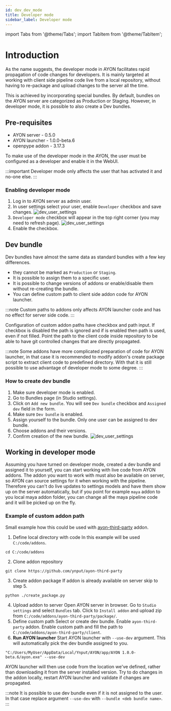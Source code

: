 ```yaml
---
id: dev_dev_mode
title: Developer mode
sidebar_label: Developer mode
---
```


import Tabs from '@theme/Tabs';
import TabItem from '@theme/TabItem';

# Introduction
As the name suggests, the developer mode in AYON facilitates rapid propagation of code changes for developers. It is mainly 
targeted at working with client side pipeline code live from a local repository, without having to re-package and upload changes to the
server all the time. 

This is achieved by incorporating special bundles. By default, bundles on the AYON server are categorized as Production or Staging. However, in developer mode, it is possible to also create a Dev bundles.

## Pre-requisites
- AYON server - 0.5.0
- AYON launcher - 1.0.0-beta.6
- openpype addon - 3.17.3

To make use of the developer mode in the AYON, the user must be configured as a developer and enable it in the WebUI.

:::important
Developer mode only affects the user that has activated it and no-one else. 
:::

### Enabling developer mode
1. Log in to AYON server as admin user.
2. In user settings select your user, enable `Developer` checkbox and save changes.
   ![dev_user_settings](assets/ayon_user_developer.png)
3. `Developer mode` checkbox will appear in the top right corner (you may need to refresh page).
   ![dev_user_settings](assets/ayon_developer_mode.png)
4. Enable the checkbox.


## Dev bundle
Dev bundles have almost the same data as standard bundles with a few key differences.

- they cannot be marked as `Production` or `Staging`. 
- It is possible to assign them to a specific user.
- It is possible to change versions of addons or enable/disable them without re-creating the bundle.
- You can define custom path to client side addon code for AYON launcher.

:::note
Custom paths to addons only affects AYON launcher code and has no effect for server side code.
:::

Configuration of custom addon paths have checkbox and path input. If checkbox is disabled the path is ignored and if is enabled then path is used, even if not filled. Point the path to the client code inside repository to be able to have git controlled changes that are directly propagated.

:::note
Some addons have more complicated preparation of code for AYON launcher, in that case it is recommended to modify addon's create package script to extract client code to predefined directory. With that it is still possible to use advantage of developer mode to some degree.
:::

### How to create dev bundle
1. Make sure developer mode is enabled.
2. Go to Bundles page (in Studio settings).
3. Click on `Add new bundle`. You will see `Dev bundle` checkbox and `Assigned dev` field in the form.
4. Make sure `Dev bundle` is enabled.
5. Assign yourself to the bundle. Only one user can be assigned to dev bundle.
6. Choose addons and their versions.
7. Confirm creation of the new bundle.
   ![dev_user_settings](assets/ayon_develop_bundle.png)

## Working in developer mode

Assuming you have turned on developer mode, created a dev bundle and assigned it to yourself, you can start working with 
live code from AYON addons. The addon you want to work with must also be available on server, so AYON can source settings
for it when working with the pipeline. Therefore you can't do live updates to settings models and have them show up on the server automatically, but if you point for example `maya` addon to you local maya addon folder, you can change all the maya pipeline code and it will be picked up on the fly. 

### Example of custom addon path
Small example how this could be used with [ayon-third-party](https://github.com/ynput/ayon-third-party) addon.

1. Define local directory with code
In this example will be used `C:/code/addons`.
```shell
cd C:/code/addons
```
2. Clone addon repository
```shell
git clone https://github.com/ynput/ayon-third-party
```
3. Create addon package
If addon is already available on server skip to step 5.
```shell
python ./create_package.py
```
4. Upload addon to server
Open AYON server in browser. Go to `Studio settings` and select `Bundles` tab. Click to `Install addon` and upload zip from `C:/code/addons/ayon-third-party/package/`. 
5. Define custom path
Select or create dev bundle. Enable `ayon-third-party` addon. Enable custom path and fill the path to `C:/code/addons/ayon-third-party/client`.
6. **Run AYON launcher**
Start AYON launcher with `--use-dev` argument. This will automatically pick the dev bundle assigned to you.
```shell
"C:/Users/MyUser/AppData/Local/Ynput/AYON/app/AYON 1.0.0-beta.6/ayon.exe" --use-dev
```

AYON launcher will then use code from the location we've defined, rather than downloading it from the server installed version. Try to do changes in the addon locally, restart AYON launcher and validate if changes are propagated.

:::note
It is possible to use dev bundle even if it is not assigned to the user. In that case replace argument `--use-dev` with `--bundle <deb bundle name>`.
:::
